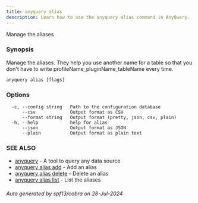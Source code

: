 ```yaml
---
title: anyquery alias
description: Learn how to use the anyquery alias command in AnyQuery.
---
```


Manage the aliases

### Synopsis

Manage the aliases.
They help you use another name for a table so that you don't have to write profileName_pluginName_tableName every time.

```
anyquery alias [flags]
```

### Options

```
  -c, --config string   Path to the configuration database
      --csv             Output format as CSV
      --format string   Output format (pretty, json, csv, plain)
  -h, --help            help for alias
      --json            Output format as JSON
      --plain           Output format as plain text
```

### SEE ALSO

* [anyquery](anyquery.md)	 - A tool to query any data source
* [anyquery alias add](anyquery_alias_add.md)	 - Add an alias
* [anyquery alias delete](anyquery_alias_delete.md)	 - Delete an alias
* [anyquery alias list](anyquery_alias_list.md)	 - List the aliases

###### Auto generated by spf13/cobra on 28-Jul-2024
